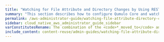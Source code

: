 ```yaml
---
title: "Watching for File Attribute and Directory Changes by Using REST"
summary: "This section describes how to configure Qumulo Core and watch for file attribute and directory changes by using REST."
permalink: /aws-administrator-guide/watching-file-attribute-directory-changes/rest.html
sidebar: cloud_native_aws_administrator_guide_sidebar
varConstitutesRename: The combination of the <code>*_moved_to</code> and <code>*_moved_from</code> notification type constitutes the renaming of the listed
include_content: content-reuse/admin-guides/watching-file-attribute-directory-changes/rest.md
---
```


